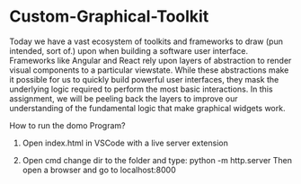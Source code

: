 # Custom-Graphical-Toolkit
Today we have a vast ecosystem of toolkits and frameworks to draw (pun intended, sort of.) upon when building a software user interface. Frameworks like Angular and React rely upon layers of abstraction to render visual components to a particular viewstate. While these abstractions make it possible for us to quickly build powerful user interfaces, they mask the underlying logic required to perform the most basic interactions. In this assignment, we will be peeling back the layers to improve our understanding of the fundamental logic that make graphical widgets work.


How to run the domo Program?
1. Open index.html in VSCode with a live server extension

2. Open cmd change dir to the folder
   and type: python -m http.server
   Then open a browser and go to localhost:8000
